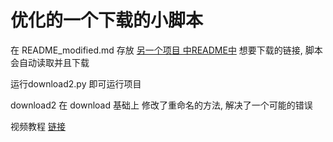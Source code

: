# 优化的一个下载的小脚本


在   README_modified.md    存放 [另一个项目 中README中](https://github.com/v5tech/bing-wallpaper)   想要下载的链接, 脚本会自动读取并且下载

运行download2.py 即可运行项目

download2 在 download 基础上 修改了重命名的方法, 解决了一个可能的错误



视频教程  [链接](https://www.bilibili.com/video/BV1JhAeehEvH/)

